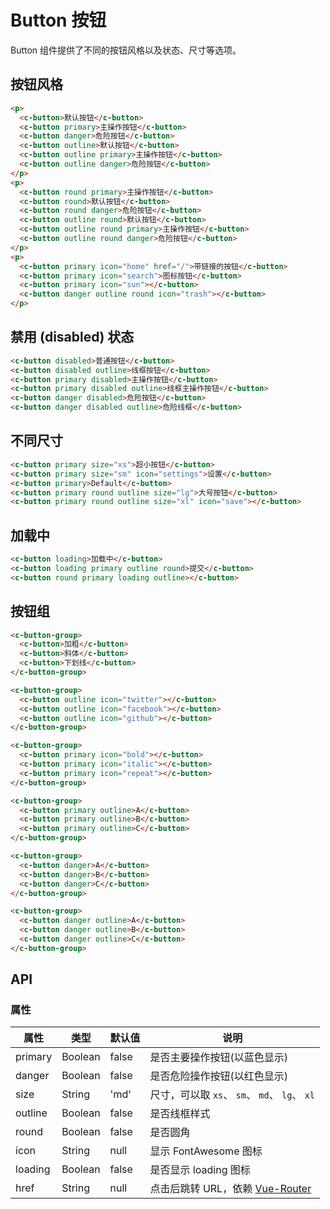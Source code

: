 # Button 按钮

Button 组件提供了不同的按钮风格以及状态、尺寸等选项。

## 按钮风格

```html
<p>
  <c-button>默认按钮</c-button>
  <c-button primary>主操作按钮</c-button>
  <c-button danger>危险按钮</c-button>
  <c-button outline>默认按钮</c-button>
  <c-button outline primary>主操作按钮</c-button>
  <c-button outline danger>危险按钮</c-button>
</p>
<p>
  <c-button round primary>主操作按钮</c-button>
  <c-button round>默认按钮</c-button>
  <c-button round danger>危险按钮</c-button>
  <c-button outline round>默认按钮</c-button>
  <c-button outline round primary>主操作按钮</c-button>
  <c-button outline round danger>危险按钮</c-button>
</p>
<p>
  <c-button primary icon="home" href="/">带链接的按钮</c-button>
  <c-button primary icon="search">图标按钮</c-button>
  <c-button primary icon="sun"></c-button>
  <c-button danger outline round icon="trash"></c-button>
</p>
```

## 禁用 (disabled) 状态

```html
<c-button disabled>普通按钮</c-button>
<c-button disabled outline>线框按钮</c-button>
<c-button primary disabled>主操作按钮</c-button>
<c-button primary disabled outline>线框主操作按钮</c-button>
<c-button danger disabled>危险按钮</c-button>
<c-button danger disabled outline>危险线框</c-button>
```

## 不同尺寸

```html
<c-button primary size="xs">超小按钮</c-button>
<c-button primary size="sm" icon="settings">设置</c-button>
<c-button primary>Default</c-button>
<c-button primary round outline size="lg">大号按钮</c-button>
<c-button primary round outline size="xl" icon="save"></c-button>
```

## 加载中

```html
<c-button loading>加载中</c-button>
<c-button loading primary outline round>提交</c-button>
<c-button round primary loading outline></c-button>
```

## 按钮组

```html
<c-button-group>
  <c-button>加粗</c-button>
  <c-button>斜体</c-button>
  <c-button>下划线</c-button>
</c-button-group>

<c-button-group>
  <c-button outline icon="twitter"></c-button>
  <c-button outline icon="facebook"></c-button>
  <c-button outline icon="github"></c-button>
</c-button-group>

<c-button-group>
  <c-button primary icon="bold"></c-button>
  <c-button primary icon="italic"></c-button>
  <c-button primary icon="repeat"></c-button>
</c-button-group>

<c-button-group>
  <c-button primary outline>A</c-button>
  <c-button primary outline>B</c-button>
  <c-button primary outline>C</c-button>
</c-button-group>

<c-button-group>
  <c-button danger>A</c-button>
  <c-button danger>B</c-button>
  <c-button danger>C</c-button>
</c-button-group>

<c-button-group>
  <c-button danger outline>A</c-button>
  <c-button danger outline>B</c-button>
  <c-button danger outline>C</c-button>
</c-button-group>
```

## API

### 属性

| 属性 | 类型 | 默认值 | 说明 |
|-----|------|-------|-----|
| primary | Boolean | false | 是否主要操作按钮(以蓝色显示) |
| danger | Boolean | false | 是否危险操作按钮(以红色显示) |
| size | String | 'md' | 尺寸，可以取 `xs`、 `sm`、 `md`、 `lg`、 `xl` |
| outline | Boolean | false | 是否线框样式 |
| round | Boolean | false | 是否圆角 |
| icon | String | null | 显示 FontAwesome 图标 |
| loading | Boolean | false | 是否显示 loading 图标 |
| href | String | null | 点击后跳转 URL，依赖 [Vue-Router](https://router.vuejs.org) |

